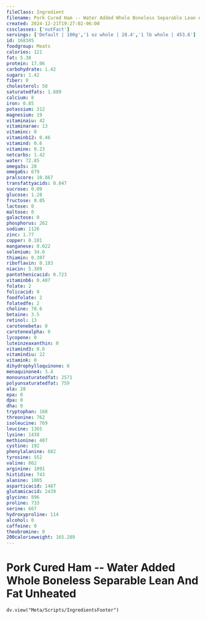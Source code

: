 ```yaml
---
fileClass: Ingredient
filename: Pork Cured Ham -- Water Added Whole Boneless Separable Lean And Fat Unheated
created: 2024-12-21T19:27:02-06:00
cssclasses: ['nutFact']
servings: ['Default | 100g','1 oz whole | 28.4','1 lb whole | 453.6']
id: 168345
foodgroup: Meats
calories: 121
fat: 5.38
protein: 17.06
carbohydrate: 1.42
sugars: 1.42
fiber: 0
cholesterol: 50
saturatedfats: 1.889
calcium: 8
iron: 0.85
potassium: 312
magnesium: 19
vitaminaiu: 42
vitaminarae: 13
vitaminc: 0
vitaminb12: 0.46
vitamind: 0.6
vitamine: 0.23
netcarbs: 1.42
water: 72.85
omega3s: 28
omega6s: 679
pralscore: 10.867
transfattyacids: 0.047
sucrose: 0.09
glucose: 1.28
fructose: 0.05
lactose: 0
maltose: 0
galactose: 0
phosphorus: 262
sodium: 1126
zinc: 1.77
copper: 0.101
manganese: 0.022
selenium: 34.6
thiamin: 0.397
riboflavin: 0.183
niacin: 5.389
pantothenicacid: 0.723
vitaminb6: 0.407
folate: 2
folicacid: 0
foodfolate: 2
folatedfe: 2
choline: 70.6
betaine: 3.5
retinol: 13
carotenebeta: 0
carotenealpha: 0
lycopene: 0
luteinzeaxanthin: 0
vitamind3: 0.6
vitamindiu: 22
vitamink: 0
dihydrophylloquinone: 0
menaquinone4: 3.4
monounsaturatedfat: 2571
polyunsaturatedfat: 759
ala: 28
epa: 0
dpa: 0
dha: 0
tryptophan: 160
threonine: 762
isoleucine: 769
leucine: 1365
lysine: 1438
methionine: 407
cystine: 192
phenylalanine: 682
tyrosine: 552
valine: 862
arginine: 1091
histidine: 743
alanine: 1005
asparticacid: 1487
glutamicacid: 2439
glycine: 896
proline: 733
serine: 667
hydroxyproline: 114
alcohol: 0
caffeine: 0
theobromine: 0
200calorieweight: 165.289
---
```


# Pork Cured Ham -- Water Added Whole Boneless Separable Lean And Fat Unheated

```dataviewjs
dv.view("Meta/Scripts/IngredientsFooter")
```